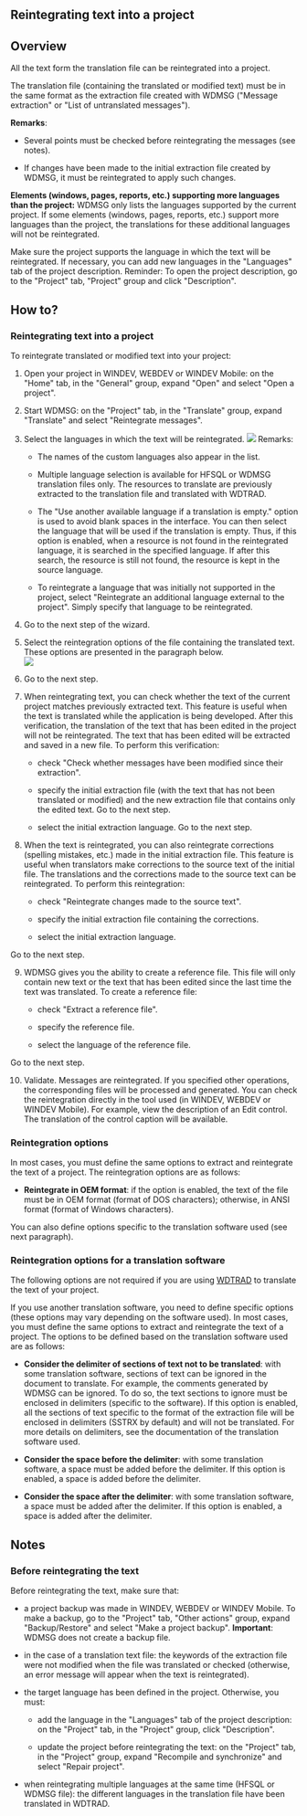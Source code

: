 


## Reintegrating text into a project
			



<a name="NOTE1"></a>
<a name="NOTE1_1"></a>


## Overview
<a name="overview_ELTTEXTE000291"></a>
All the text form the translation file can be reintegrated into a project.

The translation file (containing the translated or modified text) must be in the same format as the extraction file created with WDMSG ("Message extraction" or "List of untranslated messages").

**Remarks**:

- Several points must be checked before reintegrating the messages (see notes).

- If changes have been made to the initial extraction file created by WDMSG, it must be reintegrated to apply such changes.




**Elements (windows, pages, reports, etc.) supporting more languages than the project:**
WDMSG only lists the languages supported by the current project. If some elements (windows, pages, reports, etc.) support more languages than the project, the translations for these additional languages will not be reintegrated.

Make sure the project supports the language in which the text will be reintegrated. If necessary, you can add new languages in the "Languages" tab of the project description. 
Reminder: To open the project description, go to the "Project" tab, "Project" group and click "Description". 

<a name="NOTE2"></a>
<a name="NOTE2_1"></a>


## How to?
<a name="how_ELTTEXTE000315"></a>


### Reintegrating text into a project
<a name="reintegrating_text_into_project_ELTPARAGRAPHE000047"></a>

To reintegrate translated or modified text into your project:

1. Open your project in WINDEV, WEBDEV or WINDEV Mobile: on the "Home" tab, in the "General" group, expand "Open" and select "Open a project".

2. Start WDMSG: on the "Project" tab, in the "Translate" group, expand "Translate" and select "Reintegrate messages".

3. Select the languages in which the text will be reintegrated. 
![](https://doc.pcsoft.fr/en-US/images/image.awp?langid=3&name=Assistant%20WDMSG%20-%20HC%20N%B0005.gif&type=thumb)
Remarks: 

	- The names of the custom languages also appear in the list. 

	- Multiple language selection is available for HFSQL or WDMSG translation files only. The resources to translate are previously extracted to the translation file and translated with WDTRAD. 

	- The "Use another available language if a translation is empty." option is used to avoid blank spaces in the interface. You can then select the language that will be used if the translation is empty. Thus, if this option is enabled, when a resource is not found in the reintegrated language, it is searched in the specified language. If after this search, the resource is still not found, the resource is kept in the source language.  

	- To reintegrate a language that was initially not supported in the project, select "Reintegrate an additional language external to the project". Simply specify that language to be reintegrated.  




4. Go to the next step of the wizard.

5. Select the reintegration options of the file containing the translated text. These options are presented in the paragraph below.  
![](https://doc.pcsoft.fr/en-US/images/image.awp?langid=3&name=Assistant%20WDMSG%20-%20HC%20N%B0006.gif&type=thumb)


6. Go to the next step.

7. When reintegrating text, you can check whether the text of the current project matches previously extracted text. This feature is useful when the text is translated while the application is being developed.
	After this verification, the translation of the text that has been edited in the project will not be reintegrated. The text that has been edited will be extracted and saved in a new file. 
	To perform this verification:

	- check "Check whether messages have been modified since their extraction".

	- specify the initial extraction file (with the text that has not been translated or modified) and the new extraction file that contains only the edited text. 
			Go to the next step.

	- select the initial extraction language.
			Go to the next step.




8. When the text is reintegrated, you can also reintegrate corrections (spelling mistakes, etc.) made in the initial extraction file. This feature is useful when translators make corrections to the source text of the initial file. The translations and the corrections made to the source text can be reintegrated. 
	To perform this reintegration:

	- check "Reintegrate changes made to the source text".

	- specify the initial extraction file containing the corrections.

	- select the initial extraction language.


 Go to the next step.

9. WDMSG gives you the ability to create a reference file. This file will only contain new text or the text that has been edited since the last time the text was translated. 
	To create a reference file:

	- check "Extract a reference file".

	- specify the reference file.

	- select the language of the reference file.


 Go to the next step.

10. Validate. Messages are reintegrated. If you specified other operations, the corresponding files will be processed and generated. 
	You can check the reintegration directly in the tool used (in WINDEV, WEBDEV or WINDEV Mobile).
	For example, view the description of an Edit control. The translation of the control caption will be available.



<a name="NOTE2_2"></a>


### Reintegration options
<a name="reintegration_options_ELTPARAGRAPHE000153"></a>

In most cases, you must define the same options to extract and reintegrate the text of a project. The reintegration options are as follows:

- **Reintegrate in OEM format**: if the option is enabled, the text of the file must be in OEM format (format of DOS characters); otherwise, in ANSI format (format of Windows characters).




You can also define options specific to the translation software used (see next paragraph).
<a name="NOTE2_3"></a>


### Reintegration options for a translation software
<a name="reintegration_options_for_translation_software_ELTPARAGRAPHE000166"></a>

The following options are not required if you are using [WDTRAD](../WDTrad/3518010.md) to translate the text of your project.

If you use another translation software, you need to define specific options (these options may vary depending on the software used). In most cases, you must define the same options to extract and reintegrate the text of a project. The options to be defined based on the translation software used are as follows:

- **Consider the delimiter of sections of text not to be translated**: with some translation software, sections of text can be ignored in the document to translate. For example, the comments generated by WDMSG can be ignored. To do so, the text sections to ignore must be enclosed in delimiters (specific to the software).
	If this option is enabled, all the sections of text specific to the format of the extraction file will be enclosed in delimiters (SSTRX by default) and will not be translated.
	For more details on delimiters, see the documentation of the translation software used.

- **Consider the space before the delimiter**: with some translation software, a space must be added before the delimiter. 
	If this option is enabled, a space is added before the delimiter.

- **Consider the space after the delimiter**: with some translation software, a space must be added after the delimiter. 
	If this option is enabled, a space is added after the delimiter.




<a name="NOTE3"></a>
<a name="NOTE3_1"></a>


## Notes
<a name="notes_ELTTEXTE000351"></a>


### Before reintegrating the text
<a name="before_reintegrating_the_text_ELTPARAGRAPHE000194"></a>

Before reintegrating the text, make sure that:

- a project backup was made in WINDEV, WEBDEV or WINDEV Mobile. To make a backup, go to the "Project" tab, "Other actions" group, expand "Backup/Restore" and select "Make a project backup".
	**Important**: WDMSG does not create a backup file.

- in the case of a translation text file: the keywords of the extraction file were not modified when the file was translated or checked (otherwise, an error message will appear when the text is reintegrated).

- the target language has been defined in the project. Otherwise, you must: 

	- add the language in the "Languages" tab of the project description: on the "Project" tab, in the "Project" group, click "Description".

	- update the project before reintegrating the text: on the "Project" tab, in the "Project" group, expand "Recompile and synchronize" and select "Repair project".




- when reintegrating multiple languages at the same time (HFSQL or WDMSG file): the different languages in the translation file have been translated in WDTRAD.





